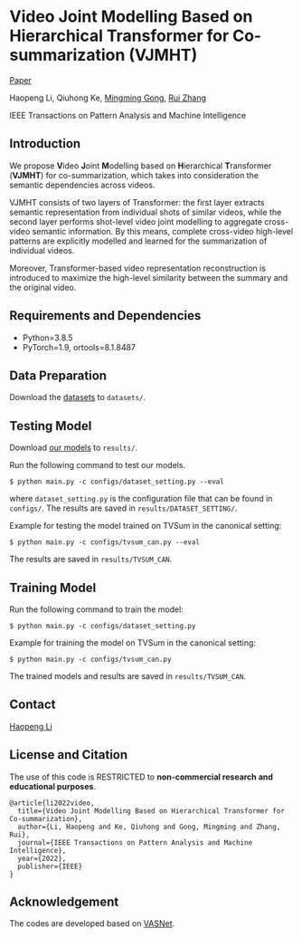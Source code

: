 # Video Joint Modelling Based on Hierarchical Transformer for Co-summarization (VJMHT)
 [Paper](https://ieeexplore.ieee.org/abstract/document/9808180/)

Haopeng Li, Qiuhong Ke, [Mingming Gong](https://mingming-gong.github.io/), [Rui Zhang](https://www.ruizhang.info/)

IEEE Transactions on Pattern Analysis and Machine Intelligence




## Introduction
We propose **V**ideo **J**oint **M**odelling based on **H**ierarchical **T**ransformer (**VJMHT**) for co-summarization, which takes into consideration the semantic dependencies across videos. 

VJMHT consists of two layers of Transformer: the first layer extracts semantic representation from individual shots of similar videos, while the second layer performs shot-level video joint modelling to aggregate cross-video semantic information. By this means, complete cross-video high-level patterns are explicitly modelled and learned for the summarization of individual videos.


Moreover, Transformer-based video representation reconstruction is introduced to maximize the high-level similarity between the summary and the original video.


## Requirements and Dependencies

- Python=3.8.5
- PyTorch=1.9, ortools=8.1.8487

## Data Preparation

Download the [datasets](https://unimelbcloud-my.sharepoint.com/:f:/g/personal/haopengl1_student_unimelb_edu_au/El305SWgUh5GtyFeq3sMpsEBijWY9CkQ3hOhRElRMm2dMg?e=155YfL) to ``datasets/``.

## Testing Model

Download [our models](https://unimelbcloud-my.sharepoint.com/:f:/g/personal/haopengl1_student_unimelb_edu_au/Eu1HIbsLHYZBuxVAQLk8cnYBr2pTL7KVj0LURYWNY-RwZw?e=gXgVzw) to ``results/``.

Run the following command to test our models.

```
$ python main.py -c configs/dataset_setting.py --eval
```

where ``dataset_setting.py`` is the configuration file that can be found in ``configs/``. The results are saved in ``results/DATASET_SETTING/``.

Example for testing the model trained on TVSum in the canonical setting: 

```
$ python main.py -c configs/tvsum_can.py --eval
```

The results are saved in ``results/TVSUM_CAN``.

## Training Model
Run the following command to train the model: 

```
$ python main.py -c configs/dataset_setting.py
```

Example for training the model on TVSum in the canonical setting: 

```
$ python main.py -c configs/tvsum_can.py
```

The trained models and results are saved in ``results/TVSUM_CAN``.


## Contact
[Haopeng Li](mailto:haopeng.li@student.unimelb.edu.au)



## License and Citation

The use of this code is RESTRICTED to **non-commercial research and educational purposes**.

```
@article{li2022video,
  title={Video Joint Modelling Based on Hierarchical Transformer for Co-summarization},
  author={Li, Haopeng and Ke, Qiuhong and Gong, Mingming and Zhang, Rui},
  journal={IEEE Transactions on Pattern Analysis and Machine Intelligence},
  year={2022},
  publisher={IEEE}
}
```
## Acknowledgement

The codes are developed based on [VASNet](https://github.com/ok1zjf/VASNet).

